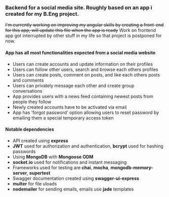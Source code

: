 ### Backend for a social media site. Roughly based on an app i created for my B.Eng project. 

~~I'm currently working on improving my angular skills by creating a front-end for this app, will update this file when the app is ready~~
Work on frontend app got interrupted by other stuff in my life so that project is postponed for now.

#### App has all most functionalities expected from a social media website
* Users can create accounts and update information on their profiles
* Users can follow other users, search and browse each others profiles
* Users can create posts, comment on posts, and like each others posts and comments
* Users can privately message each other and create group conversations
* App provides users with a news feed containing newest posts from people they follow
* Newly created accounts have to be activated via email
* App has 'forgot password' option allowing users to reset password by emailing them a special temporary access token

#### Notable dependencies
* API created using **express**
* **JWT** used for authorization and authentication, **bcrypt** used for hashing passwords
* Using **MongoDB** with **Mongoose ODM**
* **socket.io** used for notifications and instant messaging 
* Frameworks used for testing are **chai**, **mocha**, **mongodb-memory-server**, **supertest**
* Swagger documentation created using **swagger-ui-express**
* **multer** for file uloads
* **nodemailer** for sending emails, emails use **jade** templates
